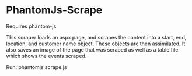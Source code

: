 # PhantomJs-Scrape

Requires phantom-js

This scraper loads an aspx page, and scrapes the content into a start, end, location, and customer name object. These objects are then assimilated. It also saves an image of the page that was scraped as well as a table file which shows the events scraped.


Run: phantomjs scrape.js

